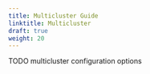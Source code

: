 ```yaml
---
title: Multicluster Guide
linktitle: Multicluster
draft: true
weight: 20
---
```


TODO multicluster configuration options
